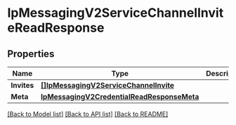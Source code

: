 # IpMessagingV2ServiceChannelInviteReadResponse

## Properties

Name | Type | Description | Notes
------------ | ------------- | ------------- | -------------
**Invites** | [**[]IpMessagingV2ServiceChannelInvite**](ip_messaging.v2.service.channel.invite.md) |  | [optional] 
**Meta** | [**IpMessagingV2CredentialReadResponseMeta**](ip_messaging_v2_credentialReadResponse_meta.md) |  | [optional] 

[[Back to Model list]](../README.md#documentation-for-models) [[Back to API list]](../README.md#documentation-for-api-endpoints) [[Back to README]](../README.md)


